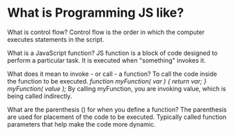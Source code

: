 # What is Programming JS like?

What is control flow?
    Control flow is the order in which the computer executes statements in the script.

What is a JavaScript function?
    JS function is a block of code designed to perform a particular task. It is executed when "something" invokes it.

What does it mean to invoke - or call - a function?
    To call the code inside the function to be executed.
    *function myFunction( var ) { return var; } myFunction( value );*
     By calling myFunction, you are invoking value, which is being called indirectly.

What are the parenthesis () for when you define a function?
    The parenthesis are used for placement of the code to be executed. Typically called function parameters that help make the code more dynamic.
